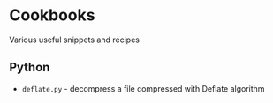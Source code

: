 # Cookbooks

Various useful snippets and recipes

## Python

* `deflate.py` - decompress a file compressed with Deflate algorithm

